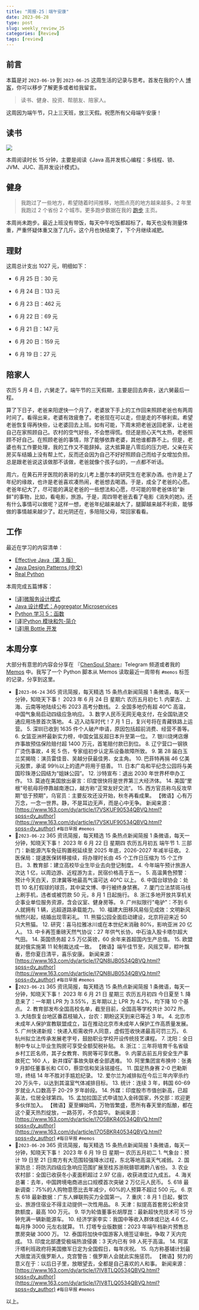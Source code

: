 ```yaml
---
title: "周报-25｜端午安康"
date: 2023-06-28
type: post
slug: weekly_review_25
categories: [Review]
tags: [review]
---
```


## 前言

本篇是对 `2023-06-19` 到 `2023-06-25` 这周生活的记录与思考。首发在我的个人 [博客](https://blog.chensoul.cc/)，你可以移步了解更多或者给我留言。

> 读书、健身、投资、帮朋友、陪家人。

这周因为端午节，只上三天班，放三天假。祝愿所有父母端午安康！

## 读书

![](/images/weekly-review-25-03.webp)

本周阅读时长 15 分钟，主要是阅读《Java 高并发核心编程：多线程、锁、JVM、JUC、高并发设计模式》。

## 健身

> 我跑过了一些地方，希望随着时间推移，地图点亮的地方越来越多。2 年里我跑过 2 个省份 2 个城市。更多跑步数据在我的 [跑步](https://run.chensoul.cc/) 主页。

本周尚未跑步。最近上班没有带饭，每天中午吃饭都超标了，每天也没有测量体重，严重怀疑体重又涨了几斤。这个月也快结束了，下个月继续减肥。

## 理财

这周总计支出 1027 元，明细如下：

- 6 月 25 日：30 元

- 6 月 24 日：133 元

- 6 月 23 日：462 元

- 6 月 22 日：69 元

- 6 月 21 日：147 元

- 6 月 20 日：159 元

- 6 月 19 日：27 元

## 陪家人

农历 5 月 4 日，六舅走了。端午节的三天假期，主要是回去奔丧，送六舅最后一程。

算了下日子，老爸来阳逻快一个月了，老婆放下手上的工作回来照顾老爸也有两周时间了。看得出来，老婆有效疲惫了。老爸现在可以走，但是走的不够利索。希望老爸恢复得再快些，让老婆回去上班。如有可能，下周末把老爸送回老家，让老爸自己在家照顾自己。农村的空气好些，不会憋得慌。但还是担心天气太热，老爸照顾不好自己。在照顾老爸的事情，除了能够依靠老婆，其他谁都靠不上。但是，老婆也有工作要处理，我的工作又不能辞掉。这大抵算是八零后的压力吧，父亲在买房买车结婚上没有帮上忙，反而还会因为自己不好好照顾自己而给子女增加负担。总是跟老爸说这该做那不该做，老爸就像个孩子似的，一点都不听话。

周六，在黄石开牙医院的表哥的女儿考上墨尔本的研究生在老家办酒。也许是上了年纪的缘故，也许是老爸喜欢凑热闹，老爸想去喝酒。于是，成全了老爸的心愿。老爸年纪大了，尽可能的满足老爸的一些想法和心愿，尽可能的带老爸体验"新鲜"的事物，比如，看电影，旅游。于是，周四带老爸去看了电影《消失的她》。还有什么事情可以做呢？这样一想，老爸年纪越来越大了，腿脚越来越不利索，能够做的事情越来越少了。趁光阴还在，多陪陪父母，常回家看看。

## 工作

最近在学习的内容清单：

- [Effective Java（第 3 版）](https://github.com/clxering/Effective-Java-3rd-edition-Chinese-English-bilingual/tree/dev)
- [Java Design Patterns (中文)](https://java-design-patterns.com/zh/)
- [Real Python](https://realpython.com/)

本周完成五篇博客：

- [[译]微服务设计模式](/posts/2023/06/26/microservice-design-patterns/)
- [Java 设计模式：Aggregator Microservices](/posts/2023/06/26/java-design-patterns-aggregator-microservices/)
- [Python 学习 5：函数](/posts/2023/06/25/python-function/)
- [[译]Python 模块和包-简介](/posts/2023/06/25/python-modules-packages/)
- [[译]用 Bottle 开发](/posts/2023/06/25/developing-with-bottle/)

## 本周分享

大部分有意思的内容会分享在 『[ChenSoul Share](https://t.me/chensouls)』Telegram 频道或者我的 [Memos](https://memos.chensoul.cc/) 中。我写了一个 Python 脚本从 Memos 读取最近一周带有 `#memos` 标签的记录，分享到这里。

- 📌`2023-06-24` 365 资讯简报，每天精选 15 条热点新闻简报 1 条微语，每天一分钟，知晓天下事！ 2023 年 6 月 24 日 星期六 农历五月初七 1. 内蒙古、上海、云南等地陆续公布 2023 高考分数线。 2. 全国多地仍有超 40℃ 高温，中国气象局启动四级应急响应。 3. 数字人民币无网无电支付，在全国轨道交通应用场景首次落地。 4. 迈入动车时代！7 月 1 日，复兴号将在青藏铁路上运营。 5. 深圳已收到 1635 件个人破产申请，原因包括超前消费、经营不善等。 6. 女篮亚洲杯最新实力榜，中国女篮反超日本升至第一位。 7. 银川烧烤店爆炸事故预估保险赔付超 1400 万元，首笔赔付款已到位。 8. 辽宁营口一钢铁厂烫伤事故，4 死 5 伤，专家组初步认定系设备故障所致。 9. 第 28 届白玉兰奖揭晓：演员雷佳音、吴越分获最佳男、女主角。 10. 巴菲特再捐 46 亿美元股票，承诺 99％以上的遗产将用于慈善。 11. 日本广岛和平纪念公园将与美国珍珠港公园结为“姐妹公园”。 12. 沙特宣布：退出 2030 年世界杯申办工作。 13. 莫迪在美国放出豪言：印度很快将是世界第三大经济体。 14. 美国“里根”号航母将停靠越南港口，越方称“正常友好交流”。 15. 西方官员称乌反攻早期"低于预期"，乌官员：主要反攻还没开始，秋冬再看成果。 【微语】心有万万念，一念一世界。静，不是耳边无声，而是心中无争。 新闻来源：[https://www.163.com/dy/article/I7VSKUF90534QBVQ.html?spss=dy_author](https://www.163.com/dy/article/I7VSKUF90534QBVQ.html?spss=dy_author) `#每日早报` `#memos`
- 📌`2023-06-22` 365 资讯简报，每天精选 15 条热点新闻简报 1 条微语，每天一分钟，知晓天下事！ 2023 年 6 月 22 日 星期四 农历五月初五 端午节 1. 三部门：新能源汽车免征购置税延续至 2025 年底，2026-2027 年减半征收。 2. 医保局：提速医保转移接续，将办理时长由 45 个工作日压缩为 15 个工作日。 3. 教育部：建立高校毕业生毕业去向登记制度。 4. 今年端午预计旅游人次达 1 亿，以周边游、近程游为主，民宿价格高于五一。 5. 高温黄色预警：预计今天白天，京津冀等地最高气温可达 40℃ 以上。 6. 中国台球协会：处罚 10 名打假球的球员，其中梁文博、李行被终身禁赛。 7. 厦门立法禁斑马线上刷手机，违者或被罚款 50 元，8 月 1 日起施行。 8. 浙江多地开放共享机关企事业单位服务资源，含会议室、健身房等。 9. 广州拟限行"电驴"：不到 6 人就拥有 1 辆，远超道路承载能力。 10. 福建大田移风易俗见成效：文明新风悄然兴起，结婚出现零彩礼。 11. 熊猫公园全面启动建设，北京将迎来近 50 只大熊猫。 12. 研究：喜马拉雅冰川或在本世纪末消融 80%，影响亚洲 20 亿人。 13. 中卡再签重磅天然气协议：27 年供气长协，中石油入股卡塔尔超大气田。 14. 英国债务超 2.5 万亿英镑，60 余年来首超国内生产总值。 15. 欧盟就对俄实施第 11 轮制裁达成一致。 【微语】端午佳节至，风摇艾草，粽叶飘香，愿你夏日清平，喜乐安康。 新闻来源：[https://www.163.com/dy/article/I7QN8IJB0534QBVQ.html?spss=dy_author](https://www.163.com/dy/article/I7QN8IJB0534QBVQ.html?spss=dy_author) `#每日早报` `#memos`
- 📌`2023-06-21` 365 资讯简报，每天精选 15 条热点新闻简报 1 条微语，每天一分钟，知晓天下事！ 2023 年 6 月 21 日 星期三 农历五月初四 今日夏至 1. 降息来了：一年期 LPR 为 3.55%，五年期以上 LPR 为 4.2%，均下降 10 个基点。 2. 教育部发布全国高校名单，截至目前，全国高等学校共计 3072 所。 3. 大陆恢复台地区番荔枝输入，台农：期盼这天到来已等近 3 年。 4. 北京市未成年人保护宣教联盟成立，旨在推动北京市未成年人保护工作高质量发展。 5. 广州快递新规：快递入柜需收件人同意，虚假签收快递最高可罚三万。 6. 杭州拟立法传承发展老字号，鼓励职业学校开设传统技艺课程。 7. 沈阳：全日制中专以上毕业生购房可享受全额契税补贴。 8. 浙江：三年将培育千名省级乡村工匠名师，其子女教育、购房等可享优惠。 9. 内蒙古前五月安全生产事故死亡 160 人，新井煤矿事故失联者全部遇难。 10. 阿里集团宣布换帅：张勇 9 月卸任董事长和 CEO，蔡崇信和吴泳铭接任。 11. 国足热身赛 2-0 巴勒斯坦，终结 14 年不胜对手尴尬纪录。 12. 爱尔兰为减排拟在今后三年内宰杀约 20 万头牛，以达到其温室气体减排目标。 13. 统计：连续 3 年，韩国 60-69 岁就业人口数高于 20-29 岁年龄段。 14. 外媒：印度股市市值创新高，已超英法，位居全球第四。 15. 孟加拉国正式申请加入金砖国家，外交部：欢迎更多伙伴加入。 【微语】夏至蝉始鸣，万物皆繁盛，愿所有春天里的酝酿，都在这个夏天热烈绽放，一路芬芳，不负韶华。 新闻来源：[https://www.163.com/dy/article/I7O5BKR40534QBVQ.html?spss=dy_author](https://www.163.com/dy/article/I7O5BKR40534QBVQ.html?spss=dy_author) `#每日早报` `#memos`
- 📌`2023-06-20` 365 资讯简报，每天精选 15 条热点新闻简报 1 条微语，每天一分钟，知晓天下事！ 2023 年 6 月 19 日 星期一 农历五月初二 1. 气象台：预计 19 日至 21 日南方有大范围较强降水过程，东北等地高温天气减弱。 2. 国家防总：将防汛四级应急响应范围扩展至桂苏浙皖赣鄂湘黔八省份。 3. 农业农村部：全国已收获冬小麦面积超过 2.97 亿亩，收获进度过九成五。 4. 海关总署：去年，中国跨境电商进出口规模首次突破 2 万亿元人民币。 5. 618 最新调查：75%的人购物意愿比去年减少，60%的人预算不超过 500 元。 6. 京东 618 最新数据：广东人蝉联购买力全国第一。 7. 重庆：8 月 1 日起，餐饮业、旅游住宿业不得主动提供一次性用品。 8. 天津：拟提高首套房公积金贷款额度，最高 100 万元。 9. 华为轮值董事长胡厚崑：最新超快充技术可 15 分钟充满一辆新能源车。 10. 经济学家李实：我国中等收入群体或已达 4.6 亿，每月挣 3000 元左右就算。 11. 灯塔专业版数据：2023 年端午档新片预售总票房突破 3000 万。 12. 泰国将加快中国游客入境签证审批，争取 7 天内完成。 13. 印度北部遭受极端热浪侵袭：3 天内已有 98 人死于高温。 14. 阿富汗塔利班政府将美国撤军日定为全国假日，每年庆祝。 15. 乌方称基辅计划最大限度消灭俄罗斯人，克宫警告：俄罗斯人会就此实施惩罚。 【微语】努力的意义在于：以后日子里，放眼望去，全都是自己喜欢的人和事。 新闻来源：[https://www.163.com/dy/article/I7IV8TLQ0534QBVQ.html?spss=dy_author](https://www.163.com/dy/article/I7IV8TLQ0534QBVQ.html?spss=dy_author) `#每日早报` `#memos`

以上。
